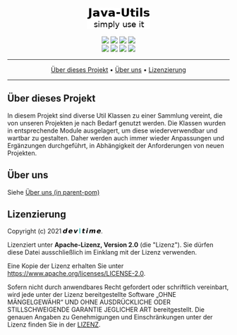 <p align="center">
 <img src="https://raw.githubusercontent.com/dev-time-tpw/java-utils/main/images/Java-Utils.png">
</p>

<p align="center">
    <a href="https://github.com/dev-time-tpw/java-utils/actions/workflows/build-job.yml" title="Build Job"><img src="https://img.shields.io/github/workflow/status/dev-time-tpw/java-utils/Run%20snapshot%20build-job?logo=GitHub"></a>
    <a href="https://github.com/dev-time-tpw/java-utils/actions/workflows/quality-job.yml" title="Quality Job"><img src="https://img.shields.io/github/workflow/status/dev-time-tpw/java-utils/Run%20quality%20build-job?label=quality-build&logo=GitHub"></a>
    <a href="https://github.com/dev-time-tpw/java-utils/blob/main/LICENSE" title="License"><img src="https://img.shields.io/github/license/dev-time-tpw/java-utils?logo=GitHub"></a>
    <a href="https://github.com/dev-time-tpw/java-utils" title="Last Commit"><img src="https://img.shields.io/github/last-commit/dev-time-tpw/java-utils?logo=GitHub"></a>
	<br>    
    <a href="https://sonarcloud.io/dashboard?id=devtime_java-utils" title="Quality Gate"><img src="https://sonarcloud.io/api/project_badges/measure?project=devtime_java-utils&metric=alert_status"></a>
    <a href="https://sonarcloud.io/dashboard?id=devtime_java-utils" title="Successful tests"><img src="https://img.shields.io/sonar/test_success_density/devtime_java-utils?logo=SonarCloud&server=https%3A%2F%2Fsonarcloud.io"></a>
    <a href="https://sonarcloud.io/dashboard?id=devtime_java-utils" title="Coverage"><img src="https://img.shields.io/sonar/coverage/devtime_java-utils?logo=SonarCloud&server=https%3A%2F%2Fsonarcloud.io"></a>
    <a href="https://sonarcloud.io/dashboard?id=devtime_java-utils" title="Lines of code"><img src="https://sonarcloud.io/api/project_badges/measure?project=devtime_java-utils&metric=ncloc"></a>
</p>

<hr />
<p align="center">
    <a href="#über-dieses-projekt">Über dieses Projekt</a> •
    <a href="#über-uns">Über uns</a> •
    <a href="#lizenzierung">Lizenzierung</a>
</p>
<hr />

## Über dieses Projekt

In diesem Projekt sind diverse Util Klassen zu einer Sammlung vereint, die von unseren Projekten je nach Bedarf genutzt werden. Die Klassen wurden in entsprechende Module ausgelagert, um diese wiederverwendbar und wartbar zu gestalten. Daher werden auch immer wieder Anpassungen und Ergänzungen durchgeführt, in Abhängigkeit der Anforderungen von neuen Projekten.

## Über uns

Siehe <a href="https://github.com/dev-time-tpw/parent-pom#über-uns">Über uns (in parent-pom)</a>

## Lizenzierung

Copyright (c) 2021 <img src="https://raw.githubusercontent.com/dev-time-tpw/parent-pom/main/images/dev-time-86x12.png">.

Lizenziert unter **Apache-Lizenz, Version 2.0** (die "Lizenz"). Sie dürfen diese Datei ausschließlich im Einklang mit 
der Lizenz verwenden.

Eine Kopie der Lizenz erhalten Sie unter https://www.apache.org/licenses/LICENSE-2.0.

Sofern nicht durch anwendbares Recht gefordert oder schriftlich vereinbart, wird jede unter der Lizenz bereitgestellte 
Software „OHNE MÄNGELGEWÄHR“ UND OHNE AUSDRÜCKLICHE ODER STILLSCHWEIGENDE GARANTIE JEGLICHER ART bereitgestellt. 
Die genauen Angaben zu Genehmigungen und Einschränkungen unter der Lizenz finden Sie in der [LIZENZ](LICENSE).